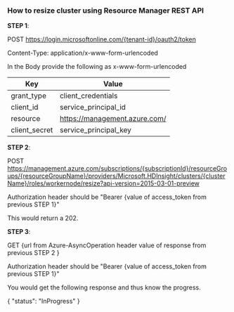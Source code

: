 ### How to resize cluster using Resource Manager REST API

**STEP 1**: 

POST https://login.microsoftonline.com/{tenant-id}/oauth2/token

Content-Type: application/x-www-form-urlencoded

In the Body provide the following as x-www-form-urlencoded

| Key | Value
|---- |----
| grant_type | client_credentials
| client_id | service_principal_id
| resource | https://management.azure.com/
| client_secret | service_principal_key

**STEP 2**:

POST https://management.azure.com/subscriptions/{subscriptionId}/resourceGroups/{resourceGroupName}/providers/Microsoft.HDInsight/clusters/{clusterName}/roles/workernode/resize?api-version=2015-03-01-preview

Authorization header should be "Bearer {value of access_token from previous STEP 1}"

This would return a 202.

**STEP 3**:

GET {url from Azure-AsyncOperation header value of response from previous STEP 2 }

Authorization header should be "Bearer {value of access_token from previous STEP 1}"

You would get the following response and thus know the progress.

{
    "status": "InProgress"
}

